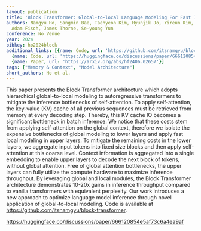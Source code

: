 ```yaml
---
layout: publication
title: 'Block Transformer: Global-to-local Language Modeling For Fast Inference'
authors: Namgyu Ho, Sangmin Bae, Taehyeon Kim, Hyunjik Jo, Yireun Kim, Tal Schuster,
  Adam Fisch, James Thorne, Se-young Yun
conference: No Venue
year: 2024
bibkey: ho2024block
additional_links: [{name: Code, url: 'https://github.com/itsnamgyu/block-transformer'},
  {name: Code, url: 'https://huggingface.co/discussions/paper/666120854e5af73c6a4ea9af'},
  {name: Paper, url: 'https://arxiv.org/abs/hf2406.02657'}]
tags: ["Memory & Context", "Model Architecture"]
short_authors: Ho et al.
---
```

This paper presents the Block Transformer architecture which adopts hierarchical global-to-local modeling to autoregressive transformers to mitigate the inference bottlenecks of self-attention. To apply self-attention, the key-value (KV) cache of all previous sequences must be retrieved from memory at every decoding step. Thereby, this KV cache IO becomes a significant bottleneck in batch inference. We notice that these costs stem from applying self-attention on the global context, therefore we isolate the expensive bottlenecks of global modeling to lower layers and apply fast local modeling in upper layers. To mitigate the remaining costs in the lower layers, we aggregate input tokens into fixed size blocks and then apply self-attention at this coarse level. Context information is aggregated into a single embedding to enable upper layers to decode the next block of tokens, without global attention. Free of global attention bottlenecks, the upper layers can fully utilize the compute hardware to maximize inference throughput. By leveraging global and local modules, the Block Transformer architecture demonstrates 10-20x gains in inference throughput compared to vanilla transformers with equivalent perplexity. Our work introduces a new approach to optimize language model inference through novel application of global-to-local modeling. Code is available at https://github.com/itsnamgyu/block-transformer.

https://huggingface.co/discussions/paper/666120854e5af73c6a4ea9af